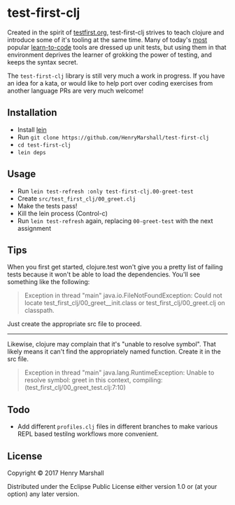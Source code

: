 # test-first-clj

Created in the spirit of [testfirst.org](http://testfirst.org/), test-first-clj
strives to teach clojure and introduce some of it's tooling at the same time.
Many of today's [most](http://www.codecademy.com/) popular
[learn-to-code](https://www.codeschool.com/) tools are dressed up unit tests, but
using them in that environment deprives the learner of grokking the power of
testing, and keeps the syntax secret.

The `test-first-clj` library is still very much a work in progress. If you have
an idea for a kata, or would like to help port over coding exercises from another
language PRs are very much welcome!


## Installation

- Install [lein](https://leiningen.org/)
- Run `git clone https://github.com/HenryMarshall/test-first-clj`
- `cd test-first-clj`
- `lein deps`

## Usage

- Run `lein test-refresh :only test-first-clj.00-greet-test`
- Create `src/test_first_clj/00_greet.clj`
- Make the tests pass!
- Kill the lein process (Control-c)
- Run `lein test-refresh` again, replacing `00-greet-test` with the next assignment

## Tips

When you first get started, clojure.test won't give you a pretty list of failing
tests because it won't be able to load the dependencies. You'll see something like
the following:

> Exception in thread "main" java.io.FileNotFoundException: Could not locate test_first_clj/00_greet__init.class or test_first_clj/00_greet.clj on classpath.

Just create the appropriate src file to proceed.

----

Likewise, clojure may complain that it's "unable to resolve symbol". That likely
means it can't find the appropriately named function. Create it in the src file.

> Exception in thread "main" java.lang.RuntimeException: Unable to resolve symbol: greet in this context, compiling:(test_first_clj/00_greet_test.clj:7:10)

## Todo

- Add different `profiles.clj` files in different branches to make various
REPL based testilng workflows more convenient.


## License

Copyright © 2017 Henry Marshall

Distributed under the Eclipse Public License either version 1.0 or (at
your option) any later version.
